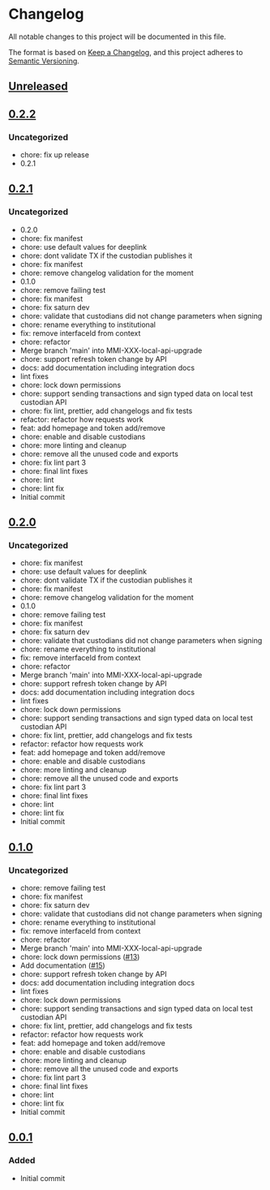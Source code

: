 # Changelog
All notable changes to this project will be documented in this file.

The format is based on [Keep a Changelog](https://keepachangelog.com/en/1.0.0/),
and this project adheres to [Semantic Versioning](https://semver.org/spec/v2.0.0.html).

## [Unreleased]

## [0.2.2]
### Uncategorized
- chore: fix up release
- 0.2.1

## [0.2.1]
### Uncategorized
- 0.2.0
- chore: fix manifest
- chore: use default values for deeplink
- chore: dont validate TX if the custodian publishes it
- chore: fix manifest
- chore: remove changelog validation for the moment
- 0.1.0
- chore: remove failing test
- chore: fix manifest
- chore: fix saturn dev
- chore: validate that custodians did not change parameters when signing
- chore: rename everything to institutional
- fix: remove interfaceId from context
- chore: refactor
- Merge branch 'main' into MMI-XXX-local-api-upgrade
- chore: support refresh token change by API
- docs: add documentation including integration docs
- lint fixes
- chore: lock down permissions
- chore: support sending transactions and sign typed data on local test custodian API
- chore: fix lint, prettier, add changelogs and fix tests
- refactor: refactor how requests work
- feat: add homepage and token add/remove
- chore: enable and disable custodians
- chore: more linting and cleanup
- chore: remove all the unused code and exports
- chore: fix lint part 3
- chore: final lint fixes
- chore: lint
- chore: lint fix
- Initial commit

## [0.2.0]
### Uncategorized
- chore: fix manifest
- chore: use default values for deeplink
- chore: dont validate TX if the custodian publishes it
- chore: fix manifest
- chore: remove changelog validation for the moment
- 0.1.0
- chore: remove failing test
- chore: fix manifest
- chore: fix saturn dev
- chore: validate that custodians did not change parameters when signing
- chore: rename everything to institutional
- fix: remove interfaceId from context
- chore: refactor
- Merge branch 'main' into MMI-XXX-local-api-upgrade
- chore: support refresh token change by API
- docs: add documentation including integration docs
- lint fixes
- chore: lock down permissions
- chore: support sending transactions and sign typed data on local test custodian API
- chore: fix lint, prettier, add changelogs and fix tests
- refactor: refactor how requests work
- feat: add homepage and token add/remove
- chore: enable and disable custodians
- chore: more linting and cleanup
- chore: remove all the unused code and exports
- chore: fix lint part 3
- chore: final lint fixes
- chore: lint
- chore: lint fix
- Initial commit

## [0.1.0]
### Uncategorized
- chore: remove failing test
- chore: fix manifest
- chore: fix saturn dev
- chore: validate that custodians did not change parameters when signing
- chore: rename everything to institutional
- fix: remove interfaceId from context
- chore: refactor
- Merge branch 'main' into MMI-XXX-local-api-upgrade
- chore: lock down permissions ([#13](https://github.com/MetaMask/snap-institutional-wallet/pull/13))
- Add documentation ([#15](https://github.com/MetaMask/snap-institutional-wallet/pull/15))
- chore: support refresh token change by API
- docs: add documentation including integration docs
- lint fixes
- chore: lock down permissions
- chore: support sending transactions and sign typed data on local test custodian API
- chore: fix lint, prettier, add changelogs and fix tests
- refactor: refactor how requests work
- feat: add homepage and token add/remove
- chore: enable and disable custodians
- chore: more linting and cleanup
- chore: remove all the unused code and exports
- chore: fix lint part 3
- chore: final lint fixes
- chore: lint
- chore: lint fix
- Initial commit

## [0.0.1]
### Added
- Initial commit

[Unreleased]: https://github.com/MetaMask/snap-institutional-wallet/compare/v0.2.2...HEAD
[0.2.2]: https://github.com/MetaMask/snap-institutional-wallet/compare/v0.2.1...v0.2.2
[0.2.1]: https://github.com/MetaMask/snap-institutional-wallet/compare/v0.2.0...v0.2.1
[0.2.0]: https://github.com/MetaMask/snap-institutional-wallet/compare/v0.1.0...v0.2.0
[0.1.0]: https://github.com/MetaMask/snap-institutional-wallet/compare/v0.0.1...v0.1.0
[0.0.1]: https://github.com/MetaMask/snap-institutional-wallet/releases/tag/v0.0.1
